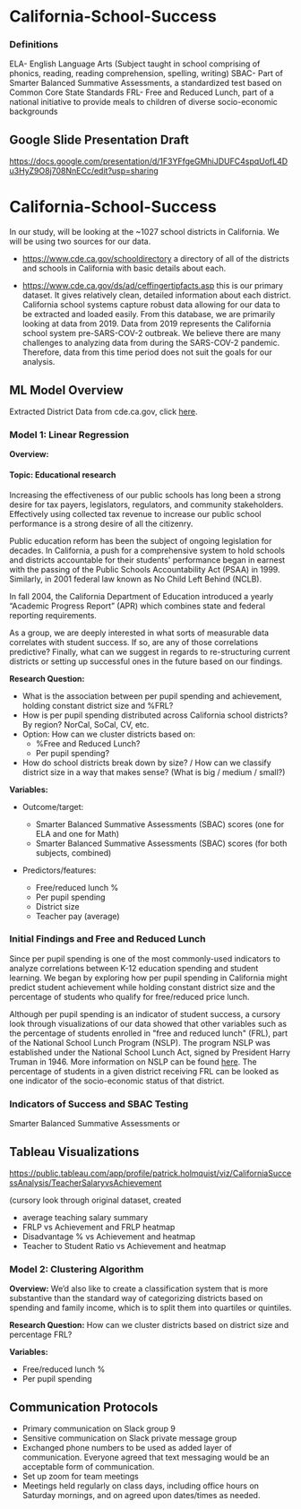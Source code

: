 # California-School-Success

### Definitions

ELA- English Language Arts (Subject taught in school comprising of phonics, reading, reading comprehension, spelling, writing)
SBAC- Part of Smarter Balanced Summative Assessments, a standardized test based on Common Core State Standards
FRL- Free and Reduced Lunch, part of a national initiative to provide meals to children of diverse socio-economic backgrounds

## Google Slide Presentation Draft

<https://docs.google.com/presentation/d/1F3YFfgeGMhiJDUFC4spqUofL4Du3HyZ9O8j708NnECc/edit?usp=sharing>

# California-School-Success

In our study, will be looking at the ~1027 school districts in California. We will be using two sources for our data.

* <https://www.cde.ca.gov/schooldirectory> a directory of all of the districts and schools in California with basic details about each.
  
* <https://www.cde.ca.gov/ds/ad/ceffingertipfacts.asp> this is our primary dataset. It gives relatively clean, detailed information about each district. California school systems capture robust data allowing for our data to be extracted and loaded easily. From this database, we are primarily looking at data from 2019. Data from 2019 represents the California school system pre-SARS-COV-2 outbreak. We believe there are many challenges to analyzing data from during the SARS-COV-2 pandemic. Therefore, data from this time period does not suit the goals for our analysis.

## ML Model Overview

Extracted District Data from cde.ca.gov, click [here](https://docs.google.com/spreadsheets/d/1L-_kRhlbA8bhKE99NOrL8IEGfn16WN_a/edit#gid=1976575567).

### Model 1: Linear Regression

**Overview:**

#### Topic: Educational research

Increasing the effectiveness of our public schools has long been a strong desire for tax payers, legislators, regulators, and community stakeholders. Effectively using collected tax revenue to increase our public school performance is a strong desire of all the citizenry.

Public education reform has been the subject of ongoing legislation for decades. In California, a push for a comprehensive system to hold schools and districts accountable for their students' performance began in earnest with the passing of the Public Schools Accountability Act (PSAA)  in 1999. Similarly, in 2001 federal law known as No Child Left Behind (NCLB).

In fall 2004, the California Department of Education introduced a yearly “Academic Progress Report” (APR) which combines state and federal reporting requirements.

As a group, we are deeply interested in what sorts of measurable data correlates with student success. If so, are any of those correlations predictive? Finally, what can we suggest in regards to re-structuring current districts or setting up successful ones in the future based on our findings.

**Research Question:**

* What is the association between per pupil spending and achievement, holding constant district size and %FRL?
* How is per pupil spending distributed across California school districts? By region? NorCal, SoCal, CV, etc.
* Option: How can we cluster districts based on:
  * %Free and Reduced Lunch?
  * Per pupil spending?
* How do school districts break down by size? / How can we classify district size in a way that makes sense? (What is big / medium / small?)

**Variables:**

* Outcome/target:

  * Smarter Balanced Summative Assessments (SBAC) scores (one for ELA and one for Math)
  * Smarter Balanced Summative Assessments (SBAC) scores (for both subjects, combined)

* Predictors/features:
  * Free/reduced lunch %
  * Per pupil spending
  * District size
  * Teacher pay (average)

### Initial Findings and Free and Reduced Lunch

Since per pupil spending is one of the most commonly-used indicators to analyze correlations between K-12 education spending and student learning. We began by exploring how per pupil spending in California might predict student achievement while holding constant district size and the percentage of students who qualify for free/reduced price lunch.

Although per pupil spending is an indicator of student success, a cursory look through visualizations of our data showed that other variables such as the percentage of students enrolled in "free and reduced lunch" (FRL), part of the National School Lunch Program (NSLP). The program NSLP was established under the National School Lunch Act, signed by President Harry Truman in 1946. More information on NSLP can be found [here](https://fns-prod.azureedge.net/sites/default/files/resource-files/NSLPFactSheet.pdf). The percentage of students in a given district receiving FRL can be looked as one indicator of the socio-economic status of that district.

### Indicators of Success and SBAC Testing

Smarter Balanced Summative Assessments or

## Tableau Visualizations

<https://public.tableau.com/app/profile/patrick.holmquist/viz/CaliforniaSuccessAnalysis/TeacherSalaryvsAchievement>

(cursory look through original dataset, created

* average teaching salary summary
* FRLP vs Achievement and FRLP heatmap
* Disadvantage % vs Achievement and heatmap
* Teacher to Student Ratio vs Achievement and heatmap

### Model 2: Clustering Algorithm

**Overview:**
We’d also like to create a classification system that is more substantive than the standard way of categorizing districts based on spending and family income, which is to split them into quartiles or quintiles.

**Research Question:**
How can we cluster districts based on district size and percentage FRL?

**Variables:**

* Free/reduced lunch %
* Per pupil spending

## Communication Protocols

* Primary communication on Slack group 9
* Sensitive communication on Slack private message group
* Exchanged phone numbers to be used as added layer of communication. Everyone agreed that text messaging would be an acceptable form of communication.
* Set up zoom for team meetings
* Meetings held regularly on class days, including office hours on Saturday mornings, and on agreed upon dates/times as needed.
